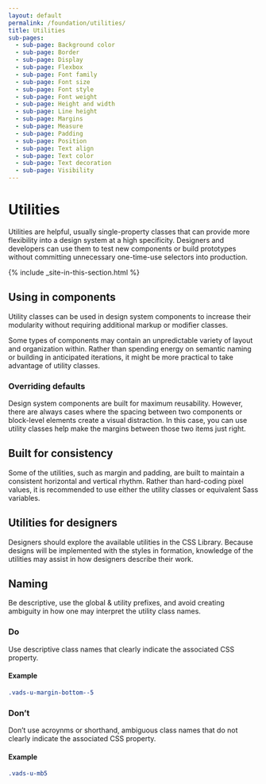 ```yaml
---
layout: default
permalink: /foundation/utilities/
title: Utilities
sub-pages:
  - sub-page: Background color
  - sub-page: Border
  - sub-page: Display
  - sub-page: Flexbox
  - sub-page: Font family
  - sub-page: Font size
  - sub-page: Font style
  - sub-page: Font weight
  - sub-page: Height and width
  - sub-page: Line height
  - sub-page: Margins
  - sub-page: Measure
  - sub-page: Padding
  - sub-page: Position
  - sub-page: Text align
  - sub-page: Text color
  - sub-page: Text decoration
  - sub-page: Visibility
---
```


# Utilities

<div class="va-introtext">
  Utilities are helpful, usually single-property classes that can provide more flexibility into a design system at a high specificity. Designers and developers can use them to test new components or build prototypes without committing unnecessary one-time-use selectors into production.
</div>

{% include _site-in-this-section.html %}

## Using in components

Utility classes can be used in design system components to increase their modularity without requiring additional markup or modifier classes.

Some types of components may contain an unpredictable variety of layout and organization within. Rather than spending energy on semantic naming or building in anticipated iterations, it might be more practical to take advantage of utility classes.

### Overriding defaults

Design system components are built for maximum reusability. However, there are always cases where the spacing between two components or block-level elements create a visual distraction. In this case, you can use utility classes help make the margins between those two items just right.

## Built for consistency

Some of the utilities, such as margin and padding, are built to maintain a consistent horizontal and vertical rhythm. Rather than hard-coding pixel values, it is recommended to use either the utility classes or equivalent Sass variables.

## Utilities for designers

Designers should explore the available utilities in the CSS Library. Because designs will be implemented with the styles in formation, knowledge of the utilities may assist in how designers describe their work.

## Naming

Be descriptive, use the global & utility prefixes, and avoid creating ambiguity in how one may interpret the utility class names.

<div class="do-dont">
<div class="do-dont__do">
<h3 class="do-dont__heading">Do</h3>
<div class="do-dont__content" markdown="1">
Use descriptive class names that clearly indicate the associated CSS property.

#### Example

```css
.vads-u-margin-bottom--5
```

</div>
</div>
<div class="do-dont__dont">
<h3 class="do-dont__heading">Don’t</h3>
<div class="do-dont__content" markdown="1">
Don’t use acroynms or shorthand, ambiguous class names that do not clearly indicate the associated CSS property.

#### Example

```css
.vads-u-mb5
```

</div>
</div>
</div>
